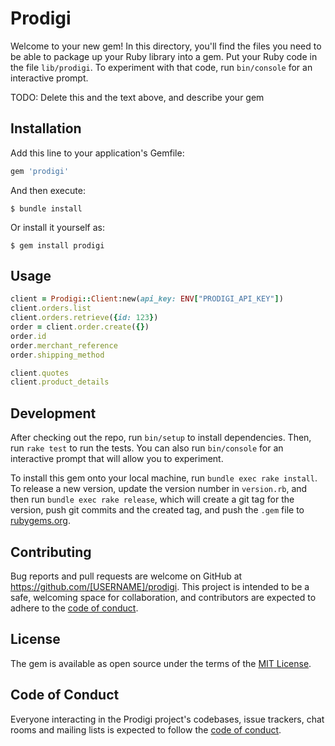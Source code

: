# Prodigi

Welcome to your new gem! In this directory, you'll find the files you need to be able to package up your Ruby library into a gem. Put your Ruby code in the file `lib/prodigi`. To experiment with that code, run `bin/console` for an interactive prompt.

TODO: Delete this and the text above, and describe your gem

## Installation

Add this line to your application's Gemfile:

```ruby
gem 'prodigi'
```

And then execute:

    $ bundle install

Or install it yourself as:

    $ gem install prodigi

## Usage

```ruby
client = Prodigi::Client:new(api_key: ENV["PRODIGI_API_KEY"])
client.orders.list
client.orders.retrieve({id: 123})
order = client.order.create({})
order.id
order.merchant_reference
order.shipping_method

client.quotes
client.product_details
```

## Development

After checking out the repo, run `bin/setup` to install dependencies. Then, run `rake test` to run the tests. You can also run `bin/console` for an interactive prompt that will allow you to experiment.

To install this gem onto your local machine, run `bundle exec rake install`. To release a new version, update the version number in `version.rb`, and then run `bundle exec rake release`, which will create a git tag for the version, push git commits and the created tag, and push the `.gem` file to [rubygems.org](https://rubygems.org).

## Contributing

Bug reports and pull requests are welcome on GitHub at https://github.com/[USERNAME]/prodigi. This project is intended to be a safe, welcoming space for collaboration, and contributors are expected to adhere to the [code of conduct](https://github.com/[USERNAME]/prodigi/blob/main/CODE_OF_CONDUCT.md).

## License

The gem is available as open source under the terms of the [MIT License](https://opensource.org/licenses/MIT).

## Code of Conduct

Everyone interacting in the Prodigi project's codebases, issue trackers, chat rooms and mailing lists is expected to follow the [code of conduct](https://github.com/[USERNAME]/prodigi/blob/main/CODE_OF_CONDUCT.md).
